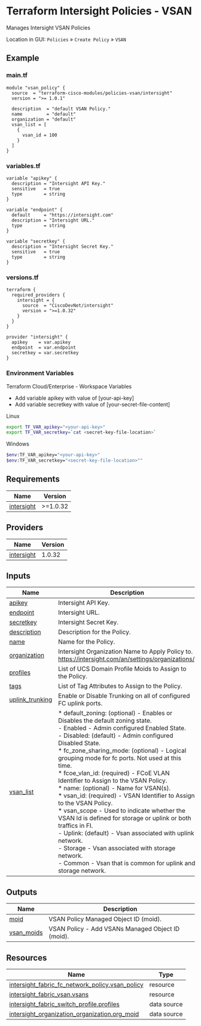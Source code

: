 <!-- BEGIN_TF_DOCS -->
# Terraform Intersight Policies - VSAN
Manages Intersight VSAN Policies

Location in GUI:
`Policies` » `Create Policy` » `VSAN`

## Example

### main.tf
```hcl
module "vsan_policy" {
  source  = "terraform-cisco-modules/policies-vsan/intersight"
  version = ">= 1.0.1"

  description  = "default VSAN Policy."
  name         = "default"
  organization = "default"
  vsan_list = [
    {
      vsan_id = 100
    }
  ]
}

```

### variables.tf
```hcl
variable "apikey" {
  description = "Intersight API Key."
  sensitive   = true
  type        = string
}

variable "endpoint" {
  default     = "https://intersight.com"
  description = "Intersight URL."
  type        = string
}

variable "secretkey" {
  description = "Intersight Secret Key."
  sensitive   = true
  type        = string
}
```

### versions.tf
```hcl
terraform {
  required_providers {
    intersight = {
      source  = "CiscoDevNet/intersight"
      version = ">=1.0.32"
    }
  }
}

provider "intersight" {
  apikey    = var.apikey
  endpoint  = var.endpoint
  secretkey = var.secretkey
}
```

### Environment Variables

Terraform Cloud/Enterprise - Workspace Variables
- Add variable apikey with value of [your-api-key]
- Add variable secretkey with value of [your-secret-file-content]

Linux
```bash
export TF_VAR_apikey="<your-api-key>"
export TF_VAR_secretkey=`cat <secret-key-file-location>`
```

Windows
```bash
$env:TF_VAR_apikey="<your-api-key>"
$env:TF_VAR_secretkey="<secret-key-file-location>""
```


## Requirements

| Name | Version |
|------|---------|
| <a name="requirement_intersight"></a> [intersight](#requirement\_intersight) | >=1.0.32 |
## Providers

| Name | Version |
|------|---------|
| <a name="provider_intersight"></a> [intersight](#provider\_intersight) | 1.0.32 |
## Inputs

| Name | Description | Type | Default | Required |
|------|-------------|------|---------|:--------:|
| <a name="input_apikey"></a> [apikey](#input\_apikey) | Intersight API Key. | `string` | n/a | yes |
| <a name="input_endpoint"></a> [endpoint](#input\_endpoint) | Intersight URL. | `string` | `"https://intersight.com"` | no |
| <a name="input_secretkey"></a> [secretkey](#input\_secretkey) | Intersight Secret Key. | `string` | n/a | yes |
| <a name="input_description"></a> [description](#input\_description) | Description for the Policy. | `string` | `""` | no |
| <a name="input_name"></a> [name](#input\_name) | Name for the Policy. | `string` | `"default"` | no |
| <a name="input_organization"></a> [organization](#input\_organization) | Intersight Organization Name to Apply Policy to.  https://intersight.com/an/settings/organizations/. | `string` | `"default"` | no |
| <a name="input_profiles"></a> [profiles](#input\_profiles) | List of UCS Domain Profile Moids to Assign to the Policy. | `list(string)` | `[]` | no |
| <a name="input_tags"></a> [tags](#input\_tags) | List of Tag Attributes to Assign to the Policy. | `list(map(string))` | `[]` | no |
| <a name="input_uplink_trunking"></a> [uplink\_trunking](#input\_uplink\_trunking) | Enable or Disable Trunking on all of configured FC uplink ports. | `bool` | `false` | no |
| <a name="input_vsan_list"></a> [vsan\_list](#input\_vsan\_list) | * default\_zoning: (optional) - Enables or Disables the default zoning state.<br>  - Enabled - Admin configured Enabled State.<br>  - Disabled: (default) - Admin configured Disabled State.<br>* fc\_zone\_sharing\_mode: (optional) - Logical grouping mode for fc ports.  Not used at this time.<br>* fcoe\_vlan\_id: (required) -  FCoE VLAN Identifier to Assign to the VSAN Policy.<br>* name: (optional) - Name for VSAN(s).<br>* vsan\_id:  (required) -  VSAN Identifier to Assign to the VSAN Policy.<br>* vsan\_scope - Used to indicate whether the VSAN Id is defined for storage or uplink or both traffics in FI.<br>  - Uplink: (default) - Vsan associated with uplink network.<br>  - Storage - Vsan associated with storage network.<br>  - Common - Vsan that is common for uplink and storage network. | <pre>list(object({<br>    default_zoning       = optional(string)<br>    fc_zone_sharing_mode = optional(string)<br>    fcoe_vlan_id         = optional(number)<br>    name                 = optional(string)<br>    vsan_id              = number<br>    vsan_scope           = optional(string)<br>  }))</pre> | `[]` | no |
## Outputs

| Name | Description |
|------|-------------|
| <a name="output_moid"></a> [moid](#output\_moid) | VSAN Policy Managed Object ID (moid). |
| <a name="output_vsan_moids"></a> [vsan\_moids](#output\_vsan\_moids) | VSAN Policy - Add VSANs Managed Object ID (moid). |
## Resources

| Name | Type |
|------|------|
| [intersight_fabric_fc_network_policy.vsan_policy](https://registry.terraform.io/providers/CiscoDevNet/intersight/latest/docs/resources/fabric_fc_network_policy) | resource |
| [intersight_fabric_vsan.vsans](https://registry.terraform.io/providers/CiscoDevNet/intersight/latest/docs/resources/fabric_vsan) | resource |
| [intersight_fabric_switch_profile.profiles](https://registry.terraform.io/providers/CiscoDevNet/intersight/latest/docs/data-sources/fabric_switch_profile) | data source |
| [intersight_organization_organization.org_moid](https://registry.terraform.io/providers/CiscoDevNet/intersight/latest/docs/data-sources/organization_organization) | data source |
<!-- END_TF_DOCS -->
